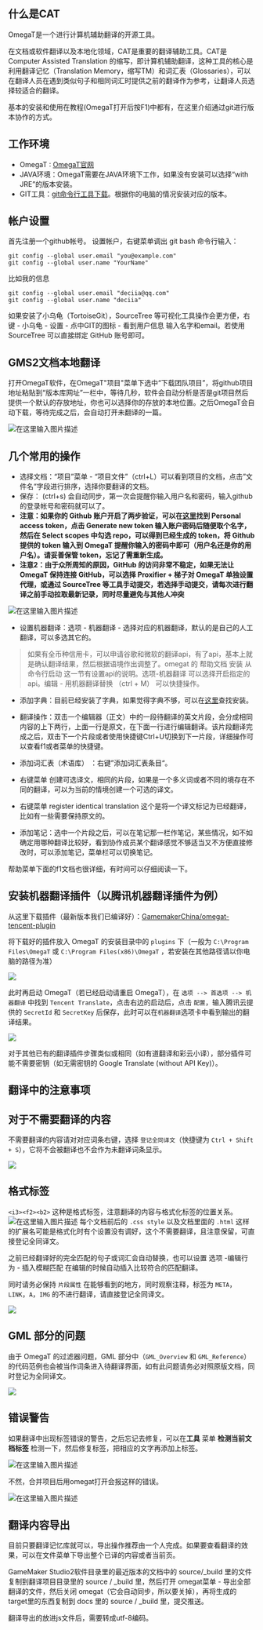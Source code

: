 什么是CAT
----
OmegaT是一个进行计算机辅助翻译的开源工具。

在文档或软件翻译以及本地化领域，CAT是重要的翻译辅助工具。CAT是 Computer Assisted Translation 的缩写，即计算机辅助翻译，这种工具的核心是利用翻译记忆（Translation Memory，缩写TM）和词汇表（Glossaries），可以在翻译人员在遇到类似句子和相同词汇时提供之前的翻译作为参考，让翻译人员选择较适合的翻译。

基本的安装和使用在教程(OmegaT打开后按F1)中都有，在这里介绍通过git进行版本协作的方式。

工作环境
----
* OmegaT : [OmegaT官网](http://omegat.org/zh_CN/)
* JAVA环境：OmegaT需要在JAVA环境下工作，如果没有安装可以选择“with JRE”的版本安装。
* GIT工具：[git命令行工具下载](https://git-scm.com/downloads)。根据你的电脑的情况安装对应的版本。

帐户设置
----
首先注册一个github帐号。
设置帐户，右键菜单调出 git bash 命令行输入：

    git config --global user.email "you@example.com"
    git config --global user.name "YourName"

比如我的信息

    git config --global user.email "deciia@qq.com"
    git config --global user.name "deciia"

如果安装了小乌龟（TortoiseGit），SourceTree 等可视化工具操作会更方便，右键 - 小乌龟 - 设置 - 点中GIT的图标 - 看到用户信息 输入名字和email。若使用 SourceTree 可以直接绑定 GitHub 账号即可。

GMS2文档本地翻译
----
打开OmegaT软件，在OmegaT"项目"菜单下选中“下载团队项目”，将github项目地址粘贴到“版本库网址”一栏中，等待几秒，软件会自动分析是否是git项目然后提供一个默认的存放地址，你也可以选择你的存放的本地位置。之后OmegaT会自动下载，等待完成之后，会自动打开未翻译的一篇。

![在这里输入图片描述][10]


几个常用的操作
------

- 选择文档：“项目”菜单 - “项目文件”（ctrl+L）可以看到项目的文档，点击”文件名“字段进行排序，选择你要翻译的文档。
- 保存：  (ctrl+s) 会自动同步，第一次会提醒你输入用户名和密码，输入github的登录帐号和密码就可以了。
- **注意：如果你的 Github 账户开启了两步验证，可以在[这里](https://github.com/settings/tokens)找到 Personal access token，点击 Generate new token 输入账户密码后随便取个名字，然后在 Select scopes 中勾选 repo，可以得到已经生成的 token，将 Github 提供的 token 输入到 OmegaT 提醒你输入的密码中即可（用户名还是你的用户名）。请妥善保管 token，忘记了需重新生成。**
- **注意2：由于众所周知的原因，GitHub 的访问非常不稳定，如果无法让 OmegaT 保持连接 GitHub，可以选择 Proxifier + 梯子对 OmegaT 单独设置代理，或通过 SourceTree 等工具手动提交，若选择手动提交，请每次进行翻译之前手动拉取最新记录，同时尽量避免与其他人冲突**

![在这里输入图片描述][12]

- 设置机器翻译：选项 - 机器翻译 - 选择对应的机器翻译，默认的是自己的人工翻译，可以多选其它的。

> 如果有全币种信用卡，可以申请谷歌和微软的翻译api，有了api，基本上就是确认翻译结果，然后根据语境作出调整了。omegat 的 帮助文档 安装 从命令行启动 这一节有设置api的说明。选项-机器翻译 可以选择开启指定的api。编辑 - 用机器翻译替换 （ctrl + M） 可以快捷操作。

- 添加字典：目前已经安装了字典，如果觉得字典不够，可以在[这里][13]查找安装。

- 翻译操作：双击一个编辑器（正文）中的一段待翻译的英文片段，会分成相同内容的上下两行，上面一行是原文，在下面一行进行编辑翻译。该片段翻译完成之后，双击下一个片段或者使用快捷键Ctrl+U切换到下一片段，详细操作可以查看f1或者菜单的快捷键。

- 添加词汇表（术语库） ：右键”添加词汇表条目“。

- 右键菜单 创建可选译文，相同的片段，如果是一个多义词或者不同的境存在不同的翻译，可以为当前的情境创建一个可选的译文。

- 右键菜单  register identical translation 这个是将一个译文标记为已经翻译，比如有一些需要保持原文的。

- 添加笔记：选中一个片段之后，可以在笔记那一栏作笔记，某些情况，如不如确定用哪种翻译比较好，看到协作成员某个翻译感觉不够适当又不方便直接修改时，可以添加笔记，菜单栏可以切换笔记。

帮助菜单下面的f1文档也很详细，有时间可以仔细阅读一下。

## 安装机器翻译插件（以腾讯机器翻译插件为例）

从这里下载插件（最新版本我们已编译好）：[GamemakerChina/omegat-tencent-plugin](https://github.com/GamemakerChina/omegat-tencent-plugin/releases/tag/0.3)

将下载好的插件放入 OmegaT 的安装目录中的 `plugins` 下（一般为 `C:\Program Files\OmegaT` 或  `C:\Program Files(x86)\OmegaT` ，若安装在其他路径请以你电脑的路径为准）

![](https://cdn.jsdelivr.net/gh/GamemakerChina/gamemakerchina.github.io@master/screenshots/screenshot-5.png)

此时再启动 OmegaT（若已经启动请重启 OmegaT），在 `选项 --> 首选项 --> 机器翻译` 中找到 `Tencent Translate`，点击右边的启动后，点击 `配置`，输入腾讯云提供的 `SecretId` 和 `SecretKey` 后保存，此时可以在`机器翻译`选项卡中看到输出的翻译结果。

![](https://cdn.jsdelivr.net/gh/GamemakerChina/gamemakerchina.github.io@master/screenshots/screenshot-6.png)

对于其他已有的翻译插件步骤类似或相同（如有道翻译和彩云小译），部分插件可能不需要密钥（如无需密钥的 Google Translate (without API Key)）。

翻译中的注意事项
----

## 对于不需要翻译的内容

不需要翻译的内容请对对应词条右键，选择 `登记全同译文`（快捷键为 `Ctrl + Shift + S`），它将不会被翻译也不会作为未翻译词条显示。

![](https://cdn.jsdelivr.net/gh/GamemakerChina/gamemakerchina.github.io@master/screenshots/screenshot-3.png)

## 格式标签

`<i3><f2><b2>` 这种是格式标签，注意翻译的内容与格式化标签的位置关系。
![在这里输入图片描述][14]
每个文档前后的 `.css style` 以及文档里面的 `.html` 这样的扩展名可能是格式化时有个设置没有调好，这个不需要翻译，且注意保留，可直接登记全同译文。

之前已经翻译好的完全匹配的句子或词汇会自动替换，也可以设置 选项 -编辑行为 - 插入模糊匹配 在编辑的时候自动插入比较符合的匹配翻译。

同时请务必保持 `片段属性` 在能够看到的地方，同时观察注释，标签为 `META`，`LINK`，`A`，`IMG` 的不进行翻译，请直接登记全同译文。

![](https://cdn.jsdelivr.net/gh/GamemakerChina/gamemakerchina.github.io@master/screenshots/screenshot-1.png)

## GML 部分的问题

由于 OmegaT 的过滤器问题，GML 部分中（`GML_Overview` 和 `GML_Reference`）的代码范例也会被当作词条进入待翻译界面，如有此问题请务必对照原版文档，同时登记为全同译文。

![](https://cdn.jsdelivr.net/gh/GamemakerChina/gamemakerchina.github.io@master/screenshots/screenshot-2.png)

## 错误警告

如果翻译中出现标签错误的警告，之后忘记去修复，可以在**工具** 菜单 **检测当前文档标签** 检测一下，然后修复标签，把相应的文字再添加上标签。

![在这里输入图片描述][16]

不然，合并项目后用omegat打开会报这样的错误。

![在这里输入图片描述][15]

翻译内容导出
----
目前只要翻译记忆库就可以，导出操作推荐由一个人完成。如果要查看翻译的效果，可以在文件菜单下导出整个已译的内容或者当前页。

GameMaker Studio2软件目录里的最近版本的文档中的 source/_build 里的文件复制到翻译项目目录里的 source / _build 里，然后打开 omegat菜单 - 导出全部翻译的文件，然后关闭 omegat（它会自动同步，所以要关掉），再将生成的target里的东西复制到 docs 里的  source / _build 里，提交推送。


翻译导出的放进js文件后，需要转成utf-8编码。

[7]: https://dn-coding-net-production-static.qbox.me/49995c3d-5df2-49ae-8cb5-9318b8eeda22.png
[8]: https://dn-coding-net-production-static.qbox.me/b93193ab-778c-42f4-ac85-204c222b7bd0.png
[9]: https://coding.net/u/deciia/p/GMS2_help/git
[10]: https://dn-coding-net-production-static.qbox.me/ead0d5c3-ef4c-46d2-b636-7e92a2d668ba.png
[11]: https://coding.net/u/deciia/p/5pice/git
[12]: https://dn-coding-net-production-static.qbox.me/b90f37be-cfc1-4a7d-bcab-90cea1dc4d95.png
[13]: https://coding.net/u/deciia/p/5pice/topic/42896
[14]: https://dn-coding-net-production-static.qbox.me/c69ed993-eb1b-46c1-aa62-c323d8a4a45a.png
[15]: https://dn-coding-net-production-pp.qbox.me/085cc571-6cc1-423f-9488-85bdd48bdbeb.png
[16]: https://dn-coding-net-production-pp.qbox.me/3ad10b55-72c5-4cb3-b40d-5cbe016c2d60.png